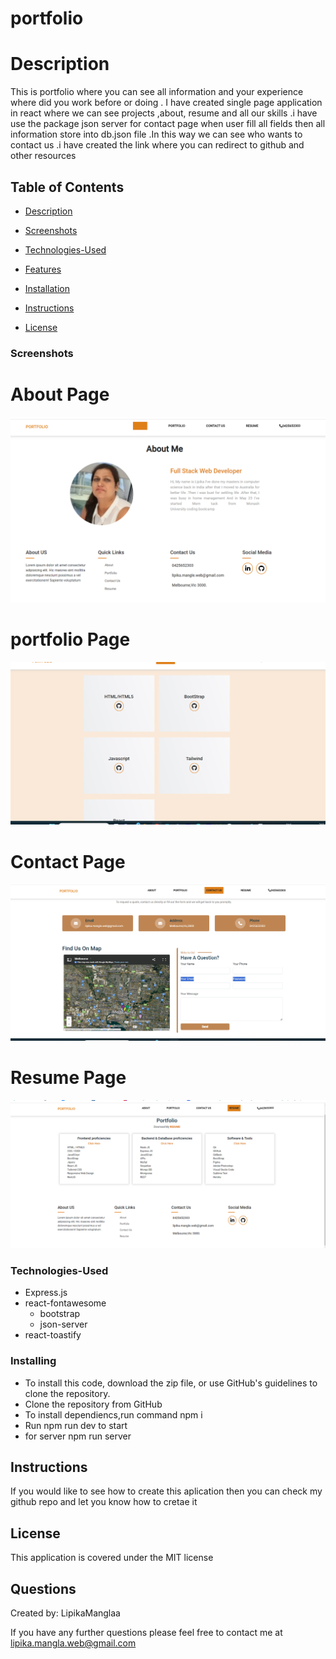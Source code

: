 # portfolio

# Description
This is portfolio where you can see all information and your experience where did you work before or doing . I have  created single page application in react where we can see projects ,about, resume and all  our skills .i have use the package json server for contact page when user fill all fields then all information store into db.json file .In this way we can see who wants to contact us .i have created the link where you can redirect to github and other resources

## Table of Contents

  
* [Description](#Description)

* [Screenshots](#Screenshots) 

* [Technologies-Used](#Technologies-Used)

* [Features](#Features)   

* [Installation](#installation)
  
* [Instructions](#Instructions) 
          
* [License](#license)


### Screenshots

# About Page
![This is screenshot](./src/screenshots/about.png)

# portfolio Page
![This is screenshot](./src/screenshots/portfoliopng.png)

# Contact Page
![This is screenshot](./src/screenshots/contact.png)

# Resume Page
![This is screenshot](./src/screenshots/resume.png)

### Technologies-Used
  * Express.js
 * react-fontawesome
   * bootstrap
   * json-server
  *  react-toastify

### Installing

* To install this code, download the zip file, or use GitHub's guidelines to clone the repository. 
* Clone the repository from GitHub
* To install dependiencs,run command npm i
* Run npm run dev to start 
* for server npm run server



## Instructions
If you would like to see how to create this aplication then you can check my github repo and let you know  how to cretae it

## License
This application is covered under the MIT license


## Questions
Created by: LipikaManglaa

If you have any further questions please feel free to contact me at lipika.mangla.web@gmail.com